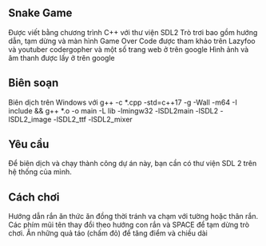 ## Snake Game
Được viết bằng chương trình C++ với thư viện SDL2
Trò trơi bao gồm hướng dẫn, tạm dừng và màn hình Game Over 
Code được tham khảo trên Lazyfoo và youtuber codergopher và một số trang web ở trên google
Hình ảnh và âm thanh được lấy ở trên google

## Biên soạn
Biên dịch trên Windows với g++ -c *.cpp -std=c++17 -g -Wall -m64 -I include && g++ *.o -o main -L lib -lmingw32 -lSDL2main -lSDL2 -lSDL2_image -lSDL2_ttf -lSDL2_mixer

## Yêu cầu
Để biên dịch và chạy thành công dự án này, bạn cần có thư viện SDL 2 trên hệ thống của mình.

## Cách chơi
Hướng dẫn rắn ăn thức ăn đồng thời tránh va chạm với tường hoặc thân rắn. Các phím mũi tên thay đổi theo hướng con rắn và SPACE để tạm dừng trò chơi. Ăn những quả táo (chấm đỏ) để tăng điểm và chiều dài
